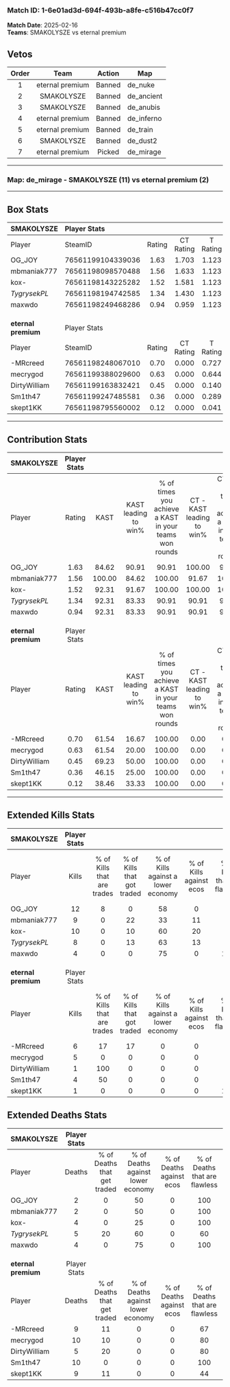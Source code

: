 ### Match ID: 1-6e01ad3d-694f-493b-a8fe-c516b47cc0f7  
**Match Date**: 2025-02-16  
**Teams**: SMAKOLYSZE vs eternal premium  

## Vetos  

| Order | Team | Action | Map |
| :---: | :--: | :----: | --- |
| 1 | eternal premium | Banned | de_nuke |
| 2 | SMAKOLYSZE | Banned | de_ancient |
| 3 | SMAKOLYSZE | Banned | de_anubis |
| 4 | eternal premium | Banned | de_inferno |
| 5 | eternal premium | Banned | de_train |
| 6 | SMAKOLYSZE | Banned | de_dust2 |
| 7 | eternal premium | Picked | de_mirage |

---  

### **Map**: de_mirage - SMAKOLYSZE (11) vs eternal premium (2)  
---  

## Box Stats  

| **SMAKOLYSZE**      | Player Stats      |        |           |          |        |      |       |         |        |      |     |
| :- | :- | :-: | :-: | :-: | :-: | :-: | :-: | :-: | :-: | :-: | :-: |
| Player              | SteamID           | Rating | CT Rating | T Rating |  KAST  | ADR  | Kills | Assists | Deaths | K/D  | HS% |
| OG_JOY              | 76561199104339036 |  1.63  |   1.703   |  1.123   | 84.62  | 70.3 |  12   |    1    |   2    | 6.00 |  8  |
| mbmaniak777         | 76561198098570488 |  1.56  |   1.633   |  1.123   | 100.00 | 74.9 |   9   |    2    |   2    | 4.50 | 55  |
| kox-                | 76561198143225282 |  1.52  |   1.581   |  1.123   | 92.31  | 81.5 |  10   |    3    |   4    | 2.50 | 40  |
| _TygrysekPL_        | 76561198194742585 |  1.34  |   1.430   |  1.123   | 92.31  | 77.1 |   8   |    4    |   5    | 1.60 | 50  |
| maxwdo              | 76561198249468286 |  0.94  |   0.959   |  1.123   | 92.31  | 28.3 |   4   |    2    |   4    | 1.00 | 25  |
|                     |                   |        |           |          |        |      |       |         |        |      |     |
|                     |                   |        |           |          |        |      |       |         |        |      |     |
|                     |                   |        |           |          |        |      |       |         |        |      |     |
| **eternal premium** | Player Stats      |        |           |          |        |      |       |         |        |      |     |
| Player              | SteamID           | Rating | CT Rating | T Rating |  KAST  | ADR  | Kills | Assists | Deaths | K/D  | HS% |
| -MRcreed            | 76561198248067010 |  0.70  |   0.000   |  0.727   | 61.54  | 48.5 |   6   |    0    |   9    | 0.67 | 83  |
| mecrygod            | 76561199388029600 |  0.63  |   0.000   |  0.644   | 61.54  | 55.3 |   5   |    3    |   10   | 0.50 | 40  |
| DirtyWilliam        | 76561199163832421 |  0.45  |   0.000   |  0.140   | 69.23  | 6.1  |   1   |    0    |   5    | 0.20 |  0  |
| Sm1th47             | 76561199247485581 |  0.36  |   0.000   |  0.289   | 46.15  | 33.3 |   4   |    0    |   10   | 0.40 | 50  |
| skept1KK            | 76561198795560002 |  0.12  |   0.000   |  0.041   | 38.46  | 21.3 |   1   |    1    |   9    | 0.11 |  0  |
---  

## Contribution Stats  

| **SMAKOLYSZE**      | Player Stats |        |                      |                                                        |                           |                                                             |                          |                                                            |
| :- | :-: | :-: | :-: | :-: | :-: | :-: | :-: | :-: |
| Player              |    Rating    |  KAST  | KAST leading to win% | % of times you achieve a KAST in your teams won rounds | CT - KAST leading to win% | CT - % of times you achieve a KAST in your teams won rounds | T - KAST leading to win% | T - % of times you achieve a KAST in your teams won rounds |
| OG_JOY              |     1.63     | 84.62  |        90.91         |                         90.91                          |          100.00           |                            90.91                            |           0.00           |                            0.00                            |
| mbmaniak777         |     1.56     | 100.00 |        84.62         |                         100.00                         |           91.67           |                           100.00                            |           0.00           |                            0.00                            |
| kox-                |     1.52     | 92.31  |        91.67         |                         100.00                         |          100.00           |                           100.00                            |           0.00           |                            0.00                            |
| _TygrysekPL_        |     1.34     | 92.31  |        83.33         |                         90.91                          |           90.91           |                            90.91                            |           0.00           |                            0.00                            |
| maxwdo              |     0.94     | 92.31  |        83.33         |                         90.91                          |           90.91           |                            90.91                            |           0.00           |                            0.00                            |
|                     |              |        |                      |                                                        |                           |                                                             |                          |                                                            |
|                     |              |        |                      |                                                        |                           |                                                             |                          |                                                            |
|                     |              |        |                      |                                                        |                           |                                                             |                          |                                                            |
| **eternal premium** | Player Stats |        |                      |                                                        |                           |                                                             |                          |                                                            |
| Player              |    Rating    |  KAST  | KAST leading to win% | % of times you achieve a KAST in your teams won rounds | CT - KAST leading to win% | CT - % of times you achieve a KAST in your teams won rounds | T - KAST leading to win% | T - % of times you achieve a KAST in your teams won rounds |
| -MRcreed            |     0.70     | 61.54  |        16.67         |                         100.00                         |           0.00            |                            0.00                             |          16.67           |                           100.00                           |
| mecrygod            |     0.63     | 61.54  |        20.00         |                         100.00                         |           0.00            |                            0.00                             |          20.00           |                           100.00                           |
| DirtyWilliam        |     0.45     | 69.23  |        50.00         |                         100.00                         |           0.00            |                            0.00                             |          50.00           |                           100.00                           |
| Sm1th47             |     0.36     | 46.15  |        25.00         |                         100.00                         |           0.00            |                            0.00                             |          25.00           |                           100.00                           |
| skept1KK            |     0.12     | 38.46  |        33.33         |                         100.00                         |           0.00            |                            0.00                             |          33.33           |                           100.00                           |
---  

## Extended Kills Stats  

| **SMAKOLYSZE**      | Player Stats |                            |                            |                                    |                         |                              |                                 |                                       |                    |           |
| :- | :-: | :-: | :-: | :-: | :-: | :-: | :-: | :-: | :-: | :-: |
| Player              |    Kills     | % of Kills that are trades | % of Kills that got traded | % of Kills against a lower economy | % of Kills against ecos | % of Kills that are flawless | % of Kills that are close duels | % of Kills that are assisted by flash | Pistol Round Kills | AWP Kills |
| OG_JOY              |      12      |             8              |             0              |                 58                 |            0            |              92              |                0                |                   0                   |         12         |     1     |
| mbmaniak777         |      9       |             0              |             22             |                 33                 |           11            |              67              |               11                |                  11                   |         0          |     2     |
| kox-                |      10      |             0              |             10             |                 60                 |           20            |              90              |                0                |                   0                   |         0          |     2     |
| _TygrysekPL_        |      8       |             0              |             13             |                 63                 |           13            |              75              |                0                |                  13                   |         0          |     3     |
| maxwdo              |      4       |             0              |             0              |                 75                 |            0            |             125              |                0                |                   0                   |         0          |     1     |
|                     |              |                            |                            |                                    |                         |                              |                                 |                                       |                    |           |
|                     |              |                            |                            |                                    |                         |                              |                                 |                                       |                    |           |
|                     |              |                            |                            |                                    |                         |                              |                                 |                                       |                    |           |
| **eternal premium** | Player Stats |                            |                            |                                    |                         |                              |                                 |                                       |                    |           |
| Player              |    Kills     | % of Kills that are trades | % of Kills that got traded | % of Kills against a lower economy | % of Kills against ecos | % of Kills that are flawless | % of Kills that are close duels | % of Kills that are assisted by flash | Pistol Round Kills | AWP Kills |
| -MRcreed            |      6       |             17             |             17             |                 0                  |            0            |              67              |                0                |                   0                   |         0          |     1     |
| mecrygod            |      5       |             0              |             0              |                 0                  |            0            |              40              |               40                |                   0                   |         3          |     1     |
| DirtyWilliam        |      1       |            100             |             0              |                 0                  |            0            |              0               |                0                |                   0                   |         0          |     0     |
| Sm1th47             |      4       |             50             |             0              |                 0                  |            0            |              75              |               25                |                   0                   |         1          |     1     |
| skept1KK            |      1       |             0              |             0              |                 0                  |            0            |             100              |                0                |                   0                   |         1          |     0     |
## Extended Deaths Stats  

| **SMAKOLYSZE**      | Player Stats |                             |                                   |                          |                               |                            |                           |               |
| :- | :-: | :-: | :-: | :-: | :-: | :-: | :-: | :-: |
| Player              |    Deaths    | % of Deaths that get traded | % of Deaths against lower economy | % of Deaths against ecos | % of Deaths that are flawless | % of Deaths that are close | % of Deaths while blinded | Deaths to AWP |
| OG_JOY              |      2       |              0              |                50                 |            0             |              100              |             0              |             0             |       0       |
| mbmaniak777         |      2       |              0              |                50                 |            0             |              100              |             0              |             0             |       0       |
| kox-                |      4       |              0              |                25                 |            0             |              100              |             25             |             0             |       2       |
| _TygrysekPL_        |      5       |             20              |                60                 |            0             |              60               |             40             |             0             |       1       |
| maxwdo              |      4       |              0              |                75                 |            0             |              100              |             0              |             0             |       2       |
|                     |              |                             |                                   |                          |                               |                            |                           |               |
|                     |              |                             |                                   |                          |                               |                            |                           |               |
|                     |              |                             |                                   |                          |                               |                            |                           |               |
| **eternal premium** | Player Stats |                             |                                   |                          |                               |                            |                           |               |
| Player              |    Deaths    | % of Deaths that get traded | % of Deaths against lower economy | % of Deaths against ecos | % of Deaths that are flawless | % of Deaths that are close | % of Deaths while blinded | Deaths to AWP |
| -MRcreed            |      9       |             11              |                 0                 |            0             |              67               |             0              |             0             |       3       |
| mecrygod            |      10      |             10              |                 0                 |            0             |              80               |             10             |            10             |       4       |
| DirtyWilliam        |      5       |             20              |                 0                 |            0             |              80               |             0              |            20             |       1       |
| Sm1th47             |      10      |              0              |                 0                 |            0             |              100              |             0              |             0             |       2       |
| skept1KK            |      9       |             11              |                 0                 |            0             |              44               |             0              |             0             |       2       |
